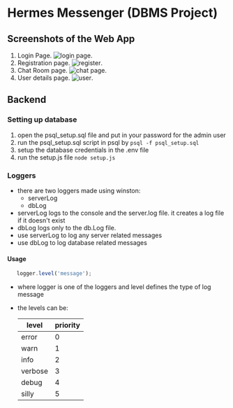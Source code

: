 # Hermes Messenger (DBMS Project)
## Screenshots of the Web App
1. Login Page. 
![login page]('/screenshots/image2.png'). 
2. Registration page. 
![register]('/screenshot/image10.png'). 
3. Chat Room page. 
![chat page]('/screenshots/image3.png'). 
4. User details page. 
![user]('/screenshots/image4.png'). 

## Backend 
### Setting up database
1. open the psql_setup.sql file and put in your password for the admin user
2. run the psql_setup.sql script in psql by ```psql -f psql_setup.sql```
3. setup the database credentials in the .env file
4. run the setup.js file ```node setup.js```
### Loggers
* there are two loggers made using winston:
    * serverLog
    * dbLog
* serverLog logs to the console and the server.log file. it creates a log file if it doesn't exist
* dbLog logs only to the db.Log file.
* use serverLog to log any server related messages
* use dbLog to log database related messages
#### Usage
```javascript 
   logger.level('message');
```
* where logger is one of the loggers and level defines the type of log message
* the levels can be:

    |level    | priority|
    |---------|---------|
    |error    |    0    |
    |warn     |    1    |
    |info     |    2    |
    |verbose  |    3    |
    |debug    |    4    |
    |silly    |    5    |
